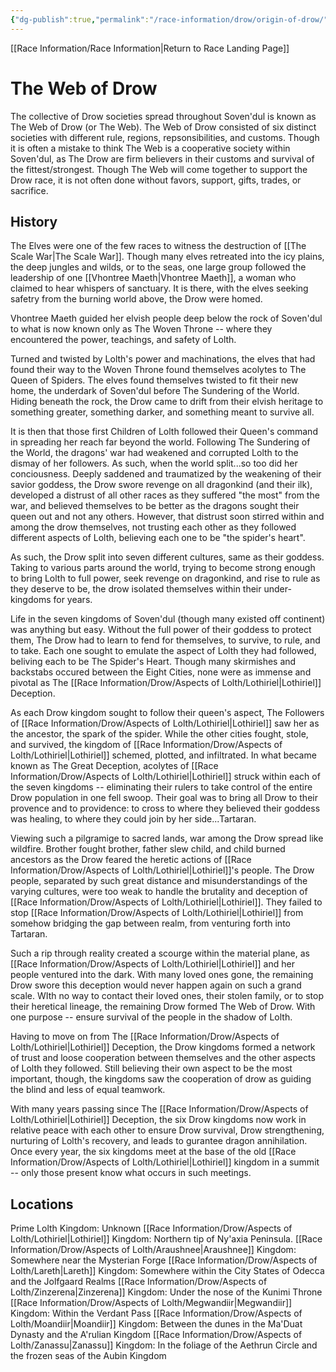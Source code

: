 ```yaml
---
{"dg-publish":true,"permalink":"/race-information/drow/origin-of-drow/","dgHomeLink":true,"dgPassFrontmatter":false}
---
```


[[Race Information/Race Information|Return to Race Landing Page]]
# The Web of Drow
The collective of Drow societies spread throughout Soven'dul is known as The Web of Drow (or The Web). The Web of Drow consisted of six distinct societies with different rule, regions, repsonsibilities, and customs. Though it is often a mistake to think The Web is a cooperative society within Soven'dul, as The Drow are firm believers in their customs and survival of the fittest/strongest. Though The Web will come together to support the Drow race, it is not often done without favors, support, gifts, trades, or sacrifice. 

## History
The Elves were one of the few races to witness the destruction of [[The Scale War|The Scale War]]. Though many elves retreated into the icy plains, the deep jungles and wilds, or to the seas, one large group followed the leadership of one [[Vhontree Maeth|Vhontree Maeth]], a woman who claimed to hear whispers of sanctuary. It is there, with the elves seeking safetry from the burning world above, the Drow were homed.

Vhontree Maeth guided her elvish people deep below the rock of Soven'dul to what is now known only as The Woven Throne -- where they encountered the power, teachings, and safety of Lolth. 

Turned and twisted by Lolth's power and machinations, the elves that had found their way to the Woven Throne found themselves acolytes to The Queen of Spiders. The elves found themselves twisted to fit their new home, the underdark of Soven'dul before The Sundering of the World. Hiding beneath the rock, the Drow came to drift from their elvish heritage to something greater, something darker, and something meant to survive all. 

It is then that those first Children of Lolth followed their Queen's command in spreading her reach far beyond the world. Following The Sundering of the World, the dragons' war had weakened and corrupted Lolth to the dismay of her followers. As such, when the world split...so too did her conciousness. Deeply saddened and traumatized by the weakening of their savior goddess, the Drow swore revenge on all dragonkind (and their ilk), developed a distrust of all other races as they suffered "the most" from the war, and believed themselves to be better as the dragons sought their queen out and not any others. However, that distrust soon stirred within and among the drow themselves, not trusting each other as they followed different aspects of Lolth, believing each one to be "the spider's heart". 

As such, the Drow split into seven different cultures, same as their goddess. Taking to various parts around the world, trying to become strong enough to bring Lolth to full power, seek revenge on dragonkind, and rise to rule as they deserve to be, the drow isolated themselves within their under-kingdoms for years. 

Life in the seven kingdoms of Soven'dul (though many existed off continent) was anything but easy. Without the full power of their goddess to protect them, The Drow had to learn to fend for themselves, to survive, to rule, and to take. Each one sought to emulate the aspect of Lolth they had followed, beliving each to be The Spider's Heart. Though many skirmishes and backstabs occured between the Eight Cities, none were as immense and pivotal as The [[Race Information/Drow/Aspects of Lolth/Lothiriel|Lothiriel]] Deception.

As each Drow kingdom sought to follow their queen's aspect, The Followers of [[Race Information/Drow/Aspects of Lolth/Lothiriel|Lothiriel]] saw her as the ancestor, the spark of the spider. While the other cities fought, stole, and survived, the kingdom of [[Race Information/Drow/Aspects of Lolth/Lothiriel|Lothiriel]] schemed, plotted, and infiltrated. In what became known as The Great Deception, acolytes of [[Race Information/Drow/Aspects of Lolth/Lothiriel|Lothiriel]] struck within each of the seven kingdoms -- eliminating their rulers to take control of the entire Drow population in one fell swoop. Their goal was to bring all Drow to their provence and to providence: to cross to where they believed their goddess was healing, to where they could join by her side...Tartaran. 

Viewing such a pilgramige to sacred lands, war among the Drow spread like wildfire. Brother fought brother, father slew child, and child burned ancestors as the Drow feared the heretic actions of [[Race Information/Drow/Aspects of Lolth/Lothiriel|Lothiriel]]'s people. The Drow people, separated by such great distance and misunderstandings of the varying cultures, were too weak to handle the brutality and deception of [[Race Information/Drow/Aspects of Lolth/Lothiriel|Lothiriel]]. They failed to stop [[Race Information/Drow/Aspects of Lolth/Lothiriel|Lothiriel]] from somehow bridging the gap between realm, from venturing forth into Tartaran. 

Such a rip through reality created a scourge within the material plane, as [[Race Information/Drow/Aspects of Lolth/Lothiriel|Lothiriel]] and her people ventured into the dark. With many loved ones gone, the remaining Drow swore this deception would never happen again on such a grand scale. WIth no way to contact their loved ones, their stolen family, or to stop their heretical lineage, the remaining Drow formed The Web of Drow. With one purpose -- ensure survival of the people in the shadow of Lolth. 

Having to move on from The [[Race Information/Drow/Aspects of Lolth/Lothiriel|Lothiriel]] Deception, the Drow kingdoms formed a network of trust and loose cooperation between themselves and the other aspects of Lolth they followed. Still believing their own aspect to be the most important, though, the kingdoms saw the cooperation of drow as guiding the blind and less of equal teamwork. 

With many years passing since The [[Race Information/Drow/Aspects of Lolth/Lothiriel|Lothiriel]] Deception, the six Drow kingdoms now work in relative peace with each other to ensure Drow survival, Drow strengthening, nurturing of Lolth's recovery, and leads to gurantee dragon annihilation. Once every year, the six kingdoms meet at the base of the old [[Race Information/Drow/Aspects of Lolth/Lothiriel|Lothiriel]] kingdom in a summit -- only those present know what occurs in such meetings.  

## Locations 
Prime Lolth Kingdom: Unknown
[[Race Information/Drow/Aspects of Lolth/Lothiriel|Lothiriel]] Kingdom: Northern tip of Ny'axia Peninsula. 
[[Race Information/Drow/Aspects of Lolth/Araushnee|Araushnee]] Kingdom: Somewhere near the Mysterian Forge
[[Race Information/Drow/Aspects of Lolth/Lareth|Lareth]] Kingdom: Somewhere within the City States of Odecca and the Jolfgaard Realms
[[Race Information/Drow/Aspects of Lolth/Zinzerena|Zinzerena]] Kingdom: Under the nose of the Kunimi Throne
[[Race Information/Drow/Aspects of Lolth/Megwandiir|Megwandiir]] Kingdom: Within the Verdant Pass
[[Race Information/Drow/Aspects of Lolth/Moandiir|Moandiir]] Kingdom: Between the dunes in the Ma'Duat Dynasty and the A'rulian Kingdom
[[Race Information/Drow/Aspects of Lolth/Zanassu|Zanassu]] Kingdom: In the foliage of the Aethrun Circle and the frozen seas of the Aubin Kingdom